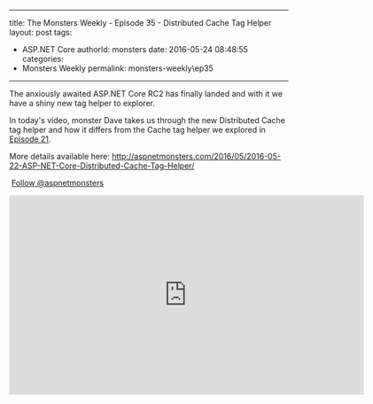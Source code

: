 
---
title: The Monsters Weekly - Episode 35 -  Distributed Cache Tag Helper
layout: post
tags: 
  - ASP.NET Core
authorId: monsters
date: 2016-05-24 08:48:55
categories:
  - Monsters Weekly
permalink: monsters-weekly\ep35
---

<p>The anxiously awaited ASP.NET Core RC2 has finally landed and with it we have a shiny new tag helper to explorer.</p><p>In today's video, monster Dave takes us through the new Distributed Cache tag helper and how it differs from the Cache tag helper we explored in<a href="https://channel9.msdn.com/Series/aspnetmonsters/Episode-21-Caching"> Episode 21</a>.</p><p>More details available here: <a href="http://aspnetmonsters.com/2016/05/2016-05-22-ASP-NET-Core-Distributed-Cache-Tag-Helper/">http://aspnetmonsters.com/2016/05/2016-05-22-ASP-NET-Core-Distributed-Cache-Tag-Helper/</a></p><p>&nbsp;<a class="twitter-follow-button" href="https://twitter.com/aspnetmonsters">Follow @aspnetmonsters</a></p> 


<iframe src='https://channel9.msdn.com/Series/aspnetmonsters/Episode-35-Distributed-Cache-Tag-Helper/player' width='640' height='360' allowFullScreen frameBorder='0'></iframe>
